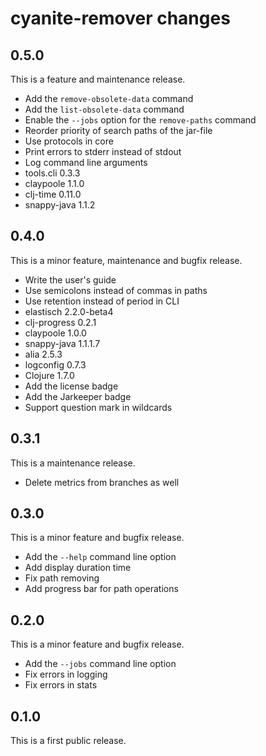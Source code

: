 # cyanite-remover changes

## 0.5.0

This is a feature and maintenance release.

* Add the `remove-obsolete-data` command
* Add the `list-obsolete-data` command
* Enable the `--jobs` option for the `remove-paths` command
* Reorder priority of search paths of the jar-file
* Use protocols in core
* Print errors to stderr instead of stdout
* Log command line arguments
* tools.cli 0.3.3
* claypoole 1.1.0
* clj-time 0.11.0
* snappy-java 1.1.2

## 0.4.0

This is a minor feature, maintenance and bugfix release.

* Write the user's guide
* Use semicolons instead of commas in paths
* Use retention instead of period in CLI
* elastisch 2.2.0-beta4
* clj-progress 0.2.1
* claypoole 1.0.0
* snappy-java 1.1.1.7
* alia 2.5.3
* logconfig 0.7.3
* Clojure 1.7.0
* Add the license badge
* Add the Jarkeeper badge
* Support question mark in wildcards

## 0.3.1

This is a maintenance release.

* Delete metrics from branches as well

## 0.3.0

This is a minor feature and bugfix release.

* Add the `--help` command line option
* Add display duration time
* Fix path removing
* Add progress bar for path operations

## 0.2.0

This is a minor feature and bugfix release.

* Add the `--jobs` command line option
* Fix errors in logging
* Fix errors in stats

## 0.1.0

This is a first public release.

